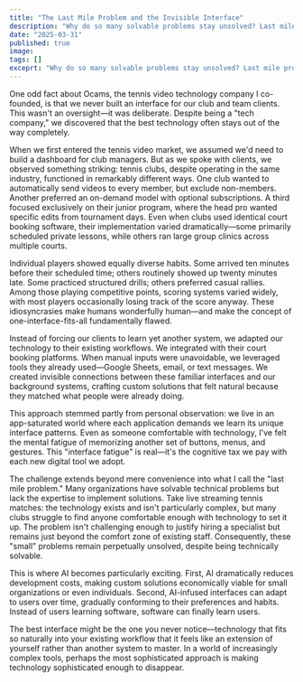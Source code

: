 ```yaml
---
title: "The Last Mile Problem and the Invisible Interface"
description: "Why do so many solvable problems stay unsolved? Last mile problems are everywhere, and now we’re ready to tackle them—not with brute force, but with software so natural it disappears."
date: "2025-03-31"
published: true
image: 
tags: []
exceprt: "Why do so many solvable problems stay unsolved? Last mile problems are everywhere, and now we’re ready to tackle them—not with brute force, but with software so natural it disappears."
---
```

One odd fact about Ocams, the tennis video technology company I co-founded, is that we never built an interface for our club and team clients. This wasn't an oversight—it was deliberate. Despite being a "tech company," we discovered that the best technology often stays out of the way completely.

When we first entered the tennis video market, we assumed we'd need to build a dashboard for club managers. But as we spoke with clients, we observed something striking: tennis clubs, despite operating in the same industry, functioned in remarkably different ways. One club wanted to automatically send videos to every member, but exclude non-members. Another preferred an on-demand model with optional subscriptions. A third focused exclusively on their junior program, where the head pro wanted specific edits from tournament days. Even when clubs used identical court booking software, their implementation varied dramatically—some primarily scheduled private lessons, while others ran large group clinics across multiple courts.

Individual players showed equally diverse habits. Some arrived ten minutes before their scheduled time; others routinely showed up twenty minutes late. Some practiced structured drills; others preferred casual rallies. Among those playing competitive points, scoring systems varied widely, with most players occasionally losing track of the score anyway. These idiosyncrasies make humans wonderfully human—and make the concept of one-interface-fits-all fundamentally flawed.

Instead of forcing our clients to learn yet another system, we adapted our technology to their existing workflows. We integrated with their court booking platforms. When manual inputs were unavoidable, we leveraged tools they already used—Google Sheets, email, or text messages. We created invisible connections between these familiar interfaces and our background systems, crafting custom solutions that felt natural because they matched what people were already doing.

This approach stemmed partly from personal observation: we live in an app-saturated world where each application demands we learn its unique interface patterns. Even as someone comfortable with technology, I've felt the mental fatigue of memorizing another set of buttons, menus, and gestures. This "interface fatigue" is real—it's the cognitive tax we pay with each new digital tool we adopt.

The challenge extends beyond mere convenience into what I call the "last mile problem." Many organizations have solvable technical problems but lack the expertise to implement solutions. Take live streaming tennis matches: the technology exists and isn't particularly complex, but many clubs struggle to find anyone comfortable enough with technology to set it up. The problem isn't challenging enough to justify hiring a specialist but remains just beyond the comfort zone of existing staff. Consequently, these "small" problems remain perpetually unsolved, despite being technically solvable.

This is where AI becomes particularly exciting. First, AI dramatically reduces development costs, making custom solutions economically viable for small organizations or even individuals. Second, AI-infused interfaces can adapt to users over time, gradually conforming to their preferences and habits. Instead of users learning software, software can finally learn users.

The best interface might be the one you never notice—technology that fits so naturally into your existing workflow that it feels like an extension of yourself rather than another system to master. In a world of increasingly complex tools, perhaps the most sophisticated approach is making technology sophisticated enough to disappear.